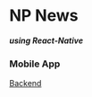 # NP News

**_using React-Native_**

### **Mobile App**

[Backend](https://github.com/ndpniraj/node-js-news-app-backend)
